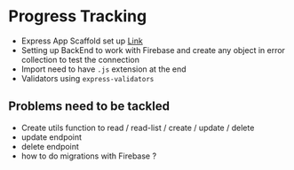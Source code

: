 # Progress Tracking

- Express App Scaffold set up [Link](https://blog.logrocket.com/how-to-set-up-node-typescript-express/)
- Setting up BackEnd to work with Firebase and create any object in error collection to test the connection
- Import need to have `.js` extension at the end
- Validators using `express-validators`

## Problems need to be tackled

- Create utils function to read / read-list / create / update / delete
- update endpoint
- delete endpoint
- how to do migrations with Firebase ?

